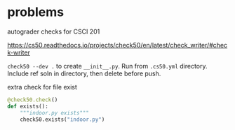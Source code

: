 # problems
autograder checks for CSCI 201

https://cs50.readthedocs.io/projects/check50/en/latest/check_writer/#check-writer


`check50 --dev .` to create `__init__.py`. Run from `.cs50.yml` directory. Include ref soln in directory, then delete before push.

extra check for file exist

```python
@check50.check()
def exists():
    """indoor.py exists"""
    check50.exists("indoor.py")
```